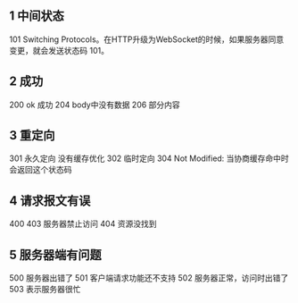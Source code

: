 ## 1 中间状态
101 Switching Protocols。在HTTP升级为WebSocket的时候，如果服务器同意变更，就会发送状态码 101。
## 2 成功
200 ok 成功
204 body中没有数据
206 部分内容
## 3 重定向
301 永久定向 没有缓存优化
302 临时定向
304  Not Modified: 当协商缓存命中时会返回这个状态码

## 4 请求报文有误
400
403 服务器禁止访问
404 资源没找到

## 5 服务器端有问题
500 服务器出错了
501 客户端请求功能还不支持
502 服务器正常，访问时出错了
503 表示服务器很忙